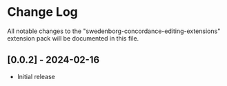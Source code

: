 # Change Log

All notable changes to the "swedenborg-concordance-editing-extensions" extension pack will be documented in this file.

## [0.0.2] - 2024-02-16

- Initial release
